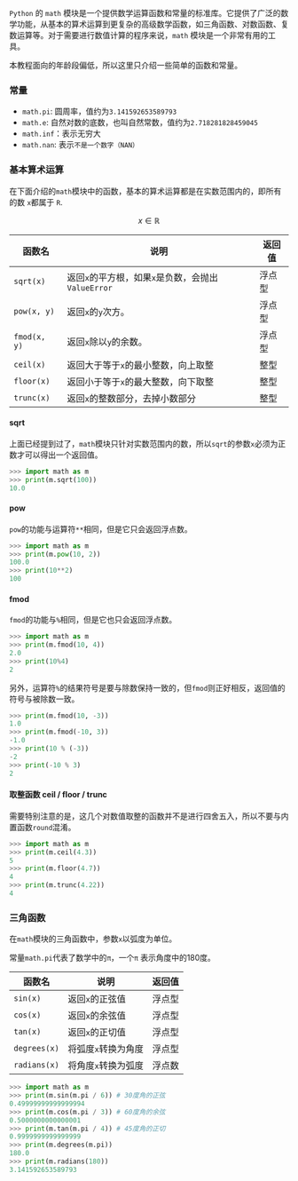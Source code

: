 
`Python` 的 `math` 模块是一个提供数学运算函数和常量的标准库。它提供了广泛的数学功能，从基本的算术运算到更复杂的高级数学函数，如三角函数、对数函数、复数运算等。对于需要进行数值计算的程序来说，`math` 模块是一个非常有用的工具。

本教程面向的年龄段偏低，所以这里只介绍一些简单的函数和常量。

### 常量

- `math.pi`: 圆周率，值约为`3.141592653589793`
- `math.e`: 自然对数的底数，也叫自然常数，值约为`2.718281828459045`
- `math.inf`：表示无穷大
- `math.nan`: 表示`不是一个数字（NAN）`

### 基本算术运算

在下面介绍的`math`模块中的函数，基本的算术运算都是在实数范围内的，即所有的数 `x`都属于 `R`.

$$ x \in \mathbb{R} $$

| 函数名          | 说明                                  | 返回值 |
| ------------ | ----------------------------------- | --- |
| `sqrt(x)`    | 返回`x`的平方根，如果`x`是负数，会抛出 `ValueError` | 浮点型 |
| `pow(x, y)`  | 返回`x`的`y`次方。                        | 浮点型 |
| `fmod(x, y)` | 返回`x`除以`y`的余数。                      | 浮点型 |
| `ceil(x)`    | 返回大于等于`x`的最小整数，向上取整                 | 整型  |
| `floor(x)`   | 返回小于等于`x`的最大整数，向下取整                 | 整型  |
| `trunc(x)`   | 返回`x`的整数部分，去掉小数部分                   | 整型  |

#### sqrt

上面已经提到过了，`math`模块只针对实数范围内的数，所以`sqrt`的参数`x`必须为正数才可以得出一个返回值。

```python
>>> import math as m
>>> print(m.sqrt(100))
10.0
```

#### pow

`pow`的功能与运算符`**`相同，但是它只会返回浮点数。

```python
>>> import math as m
>>> print(m.pow(10, 2))
100.0
>>> print(10**2)
100
```

#### fmod

`fmod`的功能与`%`相同，但是它也只会返回浮点数。

```python
>>> import math as m
>>> print(m.fmod(10, 4))
2.0
>>> print(10%4)
2
```

另外，运算符`%`的结果符号是要与除数保持一致的，但`fmod`则正好相反，返回值的符号与被除数一致。

```python
>>> print(m.fmod(10, -3))
1.0
>>> print(m.fmod(-10, 3))
-1.0
>>> print(10 % (-3))
-2
>>> print(-10 % 3)
2
```

#### 取整函数 ceil / floor / trunc

需要特别注意的是，这几个对数值取整的函数并不是进行四舍五入，所以不要与内置函数`round`混淆。

```python
>>> import math as m
>>> print(m.ceil(4.3))
5
>>> print(m.floor(4.7))
4
>>> print(m.trunc(4.22))
4
```

### 三角函数

在`math`模块的三角函数中，参数`x`以弧度为单位。

常量`math.pi`代表了数学中的`π`，一个`π` 表示角度中的180度。

| 函数名          | 说明          | 返回值 |
| ------------ | ----------- | --- |
| `sin(x)`     | 返回`x`的正弦值   | 浮点型 |
| `cos(x)`     | 返回`x`的余弦值   | 浮点型 |
| `tan(x)`     | 返回`x`的正切值   | 浮点型 |
| `degrees(x)` | 将弧度`x`转换为角度 | 浮点型 |
| `radians(x)` | 将角度`x`转换为弧度 | 浮点数 |

```python
>>> import math as m
>>> print(m.sin(m.pi / 6)) # 30度角的正弦
0.49999999999999994
>>> print(m.cos(m.pi / 3)) # 60度角的余弦
0.5000000000000001
>>> print(m.tan(m.pi / 4)) # 45度角的正切
0.9999999999999999
>>> print(m.degrees(m.pi))
180.0
>>> print(m.radians(180))
3.141592653589793
```


